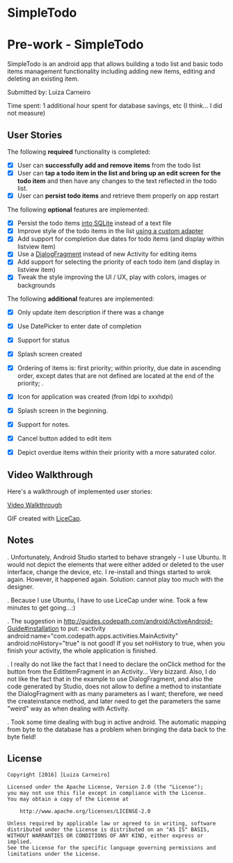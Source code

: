 # SimpleTodo

# Pre-work - SimpleTodo

SimpleTodo is an android app that allows building a todo list and basic todo items management functionality including adding new items, editing and deleting an existing item.

Submitted by: Luiza Carneiro

Time spent: 1 additional hour spent for database savings, etc (I think... I did not measure)

## User Stories

The following **required** functionality is completed:

* [x] User can **successfully add and remove items** from the todo list
* [x] User can **tap a todo item in the list and bring up an edit screen for the todo item** and then have any changes to the text reflected in the todo list.
* [x] User can **persist todo items** and retrieve them properly on app restart

The following **optional** features are implemented:

* [x] Persist the todo items [into SQLite](http://guides.codepath.com/android/Persisting-Data-to-the-Device#sqlite) instead of a text file
* [x] Improve style of the todo items in the list [using a custom adapter](http://guides.codepath.com/android/Using-an-ArrayAdapter-with-ListView)
* [x] Add support for completion due dates for todo items (and display within listview item)
* [x] Use a [DialogFragment](http://guides.codepath.com/android/Using-DialogFragment) instead of new Activity for editing items
* [x] Add support for selecting the priority of each todo item (and display in listview item)
* [x] Tweak the style improving the UI / UX, play with colors, images or backgrounds

The following **additional** features are implemented:

* [x] Only update item description if there was a change
* [x] Use DatePicker to enter date of completion
* [x] Support for status
* [x] Splash screen created
* [x] Ordering of items is: first priority; within priority,  due date in ascending order, except dates that are not defined are located at the end of the priority; .
* [x] Icon for application was created (from ldpi to xxxhdpi)
* [x] Splash screen in the beginning.
* [x] Support for notes.
* [x] Cancel button added to edit item
* [x] Depict overdue items within their priority with a more saturated color.


## Video Walkthrough 

Here's a walkthrough of implemented user stories:

[Video Walkthrough](http://i.imgur.com/77WY2jY.gifv)

GIF created with [LiceCap](http://www.cockos.com/licecap/).

## Notes

. Unfortunately, Android Studio started to behave strangely - I use Ubuntu. It would not depict the elements that were either added or deleted to the user interface, change the device, etc. I re-install and things started to wrok again. However, it happened again. Solution: cannot play too much with the designer.

. Because I use Ubuntu, I have to use LiceCap under wine. Took a few minutes to get going...:)

. The suggestion in http://guides.codepath.com/android/ActiveAndroid-Guide#installation to put:
	<activity
            android:name="com.codepath.apps.activities.MainActivity"
            android:noHistory="true"
  is not good! If you set noHistory to true, when you finish your activity, the whole application is 	     finished.

. I really do not like the fact that I need to declare the onClick method for the button from the EditItemFragment in an Activity... Very bizzard. Also, I do not like the fact that in the example to use DialogFragment, and also the code generated by Studio, does not allow to define a method to instantiate the DialogFragment with as many parameters as I want; therefore, we need the createinstance method, and later need to get the parameters the same "weird" way as when dealing with Activity.

. Took some time dealing with bug in active android. The automatic mapping from byte to the database has a problem when bringing the data back to the byte field!

## License

    Copyright [2016] [Luiza Carneiro]

    Licensed under the Apache License, Version 2.0 (the "License");
    you may not use this file except in compliance with the License.
    You may obtain a copy of the License at

        http://www.apache.org/licenses/LICENSE-2.0

    Unless required by applicable law or agreed to in writing, software
    distributed under the License is distributed on an "AS IS" BASIS,
    WITHOUT WARRANTIES OR CONDITIONS OF ANY KIND, either express or implied.
    See the License for the specific language governing permissions and
    limitations under the License.
